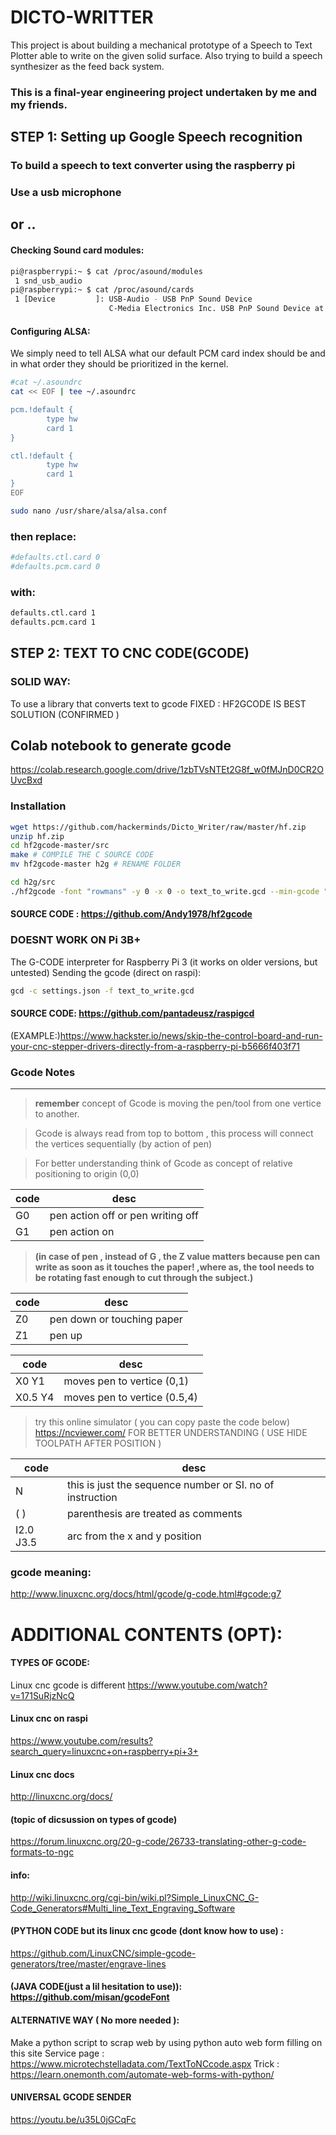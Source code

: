 # DICTO-WRITTER
This project is about building a mechanical prototype of a Speech to Text Plotter able to write on the given solid surface. Also trying to build a speech synthesizer as the feed back system. 

### This is a final-year engineering project undertaken by me and my friends.

## STEP 1: Setting up Google Speech recognition

### To build a speech to text converter using the raspberry pi


### Use a usb microphone 
## or ..
#### Checking Sound card modules:
```sh
pi@raspberrypi:~ $ cat /proc/asound/modules
 1 snd_usb_audio
pi@raspberrypi:~ $ cat /proc/asound/cards
 1 [Device         ]: USB-Audio - USB PnP Sound Device
                      C-Media Electronics Inc. USB PnP Sound Device at usb-3f980000.usb-1.5, full spe
```
#### Configuring ALSA:
We simply need to tell ALSA what our default PCM card index should be and in what order they should be prioritized in the kernel.
```sh
#cat ~/.asoundrc
cat << EOF | tee ~/.asoundrc

pcm.!default {
        type hw
        card 1
}

ctl.!default {
        type hw
        card 1
}
EOF

sudo nano /usr/share/alsa/alsa.conf
```
### then replace:
```sh
#defaults.ctl.card 0
#defaults.pcm.card 0
```
### with:
```sh
defaults.ctl.card 1
defaults.pcm.card 1
```
## STEP 2: TEXT TO CNC CODE(GCODE)

### SOLID WAY:
To use a library that converts text to gcode
FIXED : HF2GCODE IS BEST SOLUTION (CONFIRMED )

## Colab notebook to generate gcode
https://colab.research.google.com/drive/1zbTVsNTEt2G8f_w0fMJnD0CR2OUvcBxd

### Installation
```sh
wget https://github.com/hackerminds/Dicto_Writer/raw/master/hf.zip
unzip hf.zip
cd hf2gcode-master/src
make # COMPILE THE C SOURCE CODE
mv hf2gcode-master h2g # RENAME FOLDER
```
```sh
cd h2g/src
./hf2gcode -font "rowmans" -y 0 -x 0 -o text_to_write.gcd --min-gcode "Welcome to DictoWriter!"
```
#### SOURCE CODE : https://github.com/Andy1978/hf2gcode

### DOESNT WORK ON Pi 3B+
The G-CODE interpreter for Raspberry Pi 3 (it works on older versions, but untested)
Sending the gcode (direct on raspi):

```sh
gcd -c settings.json -f text_to_write.gcd
```
####  SOURCE CODE: https://github.com/pantadeusz/raspigcd

(EXAMPLE:)https://www.hackster.io/news/skip-the-control-board-and-run-your-cnc-stepper-drivers-directly-from-a-raspberry-pi-b5666f403f71

### Gcode Notes
----------------
> **remember** concept of Gcode is moving the pen/tool from one vertice to another.

> Gcode is always read from top to bottom , this process will connect the vertices sequentially (by action of pen)

> For better understanding think of Gcode as concept of relative positioning to origin (0,0)

|code|desc|
|---|---|
|G0 | pen action off or pen writing off
|G1 | pen action on

> **(in case of pen , instead of G , the Z value matters because pen can write as soon as it touches the paper! ,where as, the tool needs to be rotating fast enough to cut through the subject.)**

|code|desc|
|---|---|
|Z0 | pen down or touching paper
|Z1 | pen up

|code|desc|
|---|---|
|X0 Y1|  moves pen to vertice (0,1)
|X0.5 Y4 | moves pen to vertice (0.5,4)

> try this online simulator ( you can copy paste the code below)
> https://ncviewer.com/
> FOR BETTER UNDERSTANDING ( USE HIDE TOOLPATH AFTER POSITION )

|code|desc|
|---|---|
|N |this is just the sequence number or SI. no of instruction
|( )| parenthesis are treated as comments
|I2.0 J3.5| arc from the x and y position


### gcode meaning:
http://www.linuxcnc.org/docs/html/gcode/g-code.html#gcode:g7


# ADDITIONAL CONTENTS (OPT): 

#### TYPES OF GCODE:
Linux cnc gcode is different  https://www.youtube.com/watch?v=171SuRjzNcQ

#### Linux cnc  on raspi
https://www.youtube.com/results?search_query=linuxcnc+on+raspberry+pi+3+

#### Linux cnc docs
http://linuxcnc.org/docs/

#### (topic of  dicsussion on types of gcode)
https://forum.linuxcnc.org/20-g-code/26733-translating-other-g-code-formats-to-ngc 

#### info:
http://wiki.linuxcnc.org/cgi-bin/wiki.pl?Simple_LinuxCNC_G-Code_Generators#Multi_line_Text_Engraving_Software

#### (PYTHON CODE but its linux cnc gcode (dont know how to use) : 
https://github.com/LinuxCNC/simple-gcode-generators/tree/master/engrave-lines

#### (JAVA CODE(just a lil hesitation to use)): https://github.com/misan/gcodeFont

#### ALTERNATIVE WAY ( No more needed ):
Make a python script to scrap web by using python auto web form filling on this site
Service page : https://www.microtechstelladata.com/TextToNCcode.aspx
Trick : https://learn.onemonth.com/automate-web-forms-with-python/

#### UNIVERSAL GCODE SENDER
https://youtu.be/u35L0jGCqFc
